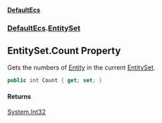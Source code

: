 #### [DefaultEcs](./index.md 'index')
### [DefaultEcs](./DefaultEcs.md 'DefaultEcs').[EntitySet](./DefaultEcs-EntitySet.md 'DefaultEcs.EntitySet')
## EntitySet.Count Property
Gets the numbers of [Entity](./DefaultEcs-Entity.md 'DefaultEcs.Entity') in the current [EntitySet](./DefaultEcs-EntitySet.md 'DefaultEcs.EntitySet').  
```C#
public int Count { get; set; }
```
#### Returns
[System.Int32](https://docs.microsoft.com/en-us/dotnet/api/System.Int32 'System.Int32')  
